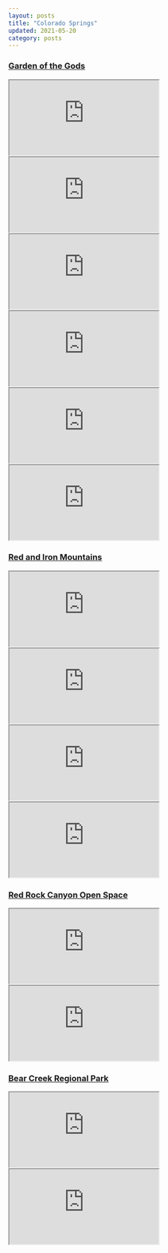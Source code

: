 ```yaml
---
layout: posts
title: "Colorado Springs"
updated: 2021-05-20
category: posts
---
```


### [Garden of the Gods](https://www.alltrails.com/parks/us/colorado/garden-of-the-gods)

<iframe src="https://drive.google.com/file/d/1tb5l7lJOtCu5TES-4K3YT8C6jd_ZbaYo/preview"></iframe>

<iframe src="https://drive.google.com/file/d/1LYUEe5cFMRFsdkyMe-YvEMGEuwdS-_da/preview"></iframe>

<iframe src="https://drive.google.com/file/d/1MMyATQfNOlOiPWKRU4wbMH8j6xorpzB_/preview"></iframe>

<iframe src="https://drive.google.com/file/d/1HQ78XWeReh1f29JIJXGP2Phuq7fVVPV3/preview"></iframe>

<iframe src="https://drive.google.com/file/d/1t-qQ6Pwc51p-LSK8IS1RzmrQic3u62Ma/preview"></iframe>

<iframe src="https://drive.google.com/file/d/1-ZiOPIwYh1md4uPC2nl7vuqvxqReJQVG/preview"></iframe>

### [Red and Iron Mountains](https://www.alltrails.com/trail/us/colorado/red-and-iron-mountains-via-intemann-trail)

<iframe src="https://drive.google.com/file/d/1m2L781q44tpM1gRqv6PbseKJaUBCJzg1/preview"></iframe>

<iframe src="https://drive.google.com/file/d/1eMmZae8UvKVHnumjKzgMoZIK8a_dJZRc/preview"></iframe>

<iframe src="https://drive.google.com/file/d/1HsTwud0rrdxo0wJKK2f-W7pPZ64qsgiq/preview"></iframe>

<iframe src="https://drive.google.com/file/d/1ILK0y-lNzYyjhShswTzxopr2aHMD-80E/preview"></iframe>

### [Red Rock Canyon Open Space](https://www.alltrails.com/parks/us/colorado/red-rock-canyon-open-space)

<iframe src="https://drive.google.com/file/d/1yZib2Ejw2vHreld7LzJivgS4tuOCaGcU/preview"></iframe>

<iframe src="https://drive.google.com/file/d/1TcU2ppqKeqOwDnEkLrskWHq5aXpu9fzN/preview"></iframe>

### [Bear Creek Regional Park](https://www.alltrails.com/parks/us/colorado/bear-creek-regional-park)

<iframe src="https://drive.google.com/file/d/1NWjxVoQ-ZG0mQgBAMLptni1w9-mhMXi3/preview"></iframe>

<iframe src="https://drive.google.com/file/d/1U5TMeNRrLyyFzP721i-TsLNJWkYdP_fo/preview"></iframe>